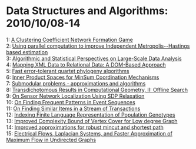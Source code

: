# Data Structures and Algorithms: 2010/10/08-14  
1: [A Clustering Coefficient Network Formation Game](https://doi.org/10.48550/arXiv.1010.1561)  
2: [Using parallel computation to improve Independent Metropolis--Hastings  based estimation](https://doi.org/10.48550/arXiv.1010.1595)  
3: [Algorithmic and Statistical Perspectives on Large-Scale Data Analysis](https://doi.org/10.48550/arXiv.1010.1609)  
4: [Mapping XML Data to Relational Data: A DOM-Based Approach](https://doi.org/10.48550/arXiv.1010.1746)  
5: [Fast error-tolerant quartet phylogeny algorithms](https://doi.org/10.48550/arXiv.1010.1866)  
6: [Inner Product Spaces for MinSum Coordination Mechanisms](https://doi.org/10.48550/arXiv.1010.1886)  
7: [Submodular problems - approximations and algorithms](https://doi.org/10.48550/arXiv.1010.1945)  
8: [Transdichotomous Results in Computational Geometry, II: Offline Search](https://doi.org/10.48550/arXiv.1010.1948)  
9: [On Sensor Network Localization Using SDP Relaxation](https://doi.org/10.48550/arXiv.1010.2262)  
10: [On Finding Frequent Patterns in Event Sequences](https://doi.org/10.48550/arXiv.1010.2358)  
11: [On Finding Similar Items in a Stream of Transactions](https://doi.org/10.48550/arXiv.1010.2371)  
12: [Indexing Finite Language Representation of Population Genotypes](https://doi.org/10.48550/arXiv.1010.2656)  
13: [Improved Complexity Bound of Vertex Cover for Low degree Graph](https://doi.org/10.48550/arXiv.1010.2833)  
14: [Improved approximations for robust mincut and shortest path](https://doi.org/10.48550/arXiv.1010.2885)  
15: [Electrical Flows, Laplacian Systems, and Faster Approximation of Maximum  Flow in Undirected Graphs](https://doi.org/10.48550/arXiv.1010.2921)  